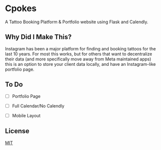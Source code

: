 
# Cpokes

A Tattoo Booking Platform & Portfolio website using Flask and Calendly.


## Why Did I Make This?

Instagram has been a major platform for finding and booking tattoos for the last 10 years. For most this works, but for others that want to decentralize their data (and more specifically move away from Meta maintained apps) this is an option to store your client data locally, and have an Instagram-like portfolio page.

## To Do

- [ ] Portfolio Page
- [ ] Full Calendar/No Calendly
- [ ] Mobile Layout


## License

[MIT](https://choosealicense.com/licenses/mit/)

